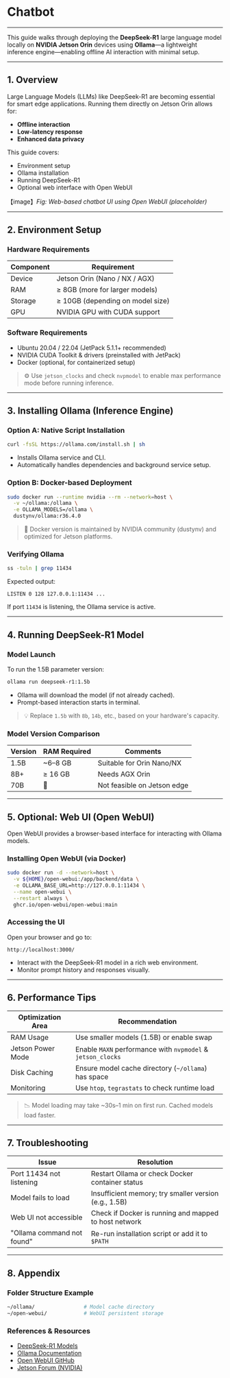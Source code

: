 # Chatbot

---

This guide walks through deploying the **DeepSeek-R1** large language model locally on **NVIDIA Jetson Orin** devices using **Ollama**—a lightweight inference engine—enabling offline AI interaction with minimal setup.

---

## 1. Overview

Large Language Models (LLMs) like DeepSeek-R1 are becoming essential for smart edge applications. Running them directly on Jetson Orin allows for:

- **Offline interaction**  
- **Low-latency response**  
- **Enhanced data privacy**

This guide covers:

- Environment setup  
- Ollama installation  
- Running DeepSeek-R1  
- Optional web interface with Open WebUI  

【image】*Fig: Web-based chatbot UI using Open WebUI (placeholder)*

---

## 2. Environment Setup

### Hardware Requirements

| Component | Requirement                      |
| --------- | -------------------------------- |
| Device    | Jetson Orin (Nano / NX / AGX)    |
| RAM       | ≥ 8GB (more for larger models)   |
| Storage   | ≥ 10GB (depending on model size) |
| GPU       | NVIDIA GPU with CUDA support     |

### Software Requirements

- Ubuntu 20.04 / 22.04 (JetPack 5.1.1+ recommended)
- NVIDIA CUDA Toolkit & drivers (preinstalled with JetPack)
- Docker (optional, for containerized setup)

> ⚙️ Use `jetson_clocks` and check `nvpmodel` to enable max performance mode before running inference.

---

## 3. Installing Ollama (Inference Engine)

### Option A: Native Script Installation

```bash
curl -fsSL https://ollama.com/install.sh | sh
```

- Installs Ollama service and CLI.
- Automatically handles dependencies and background service setup.

### Option B: Docker-based Deployment

```bash
sudo docker run --runtime nvidia --rm --network=host \
  -v ~/ollama:/ollama \
  -e OLLAMA_MODELS=/ollama \
  dustynv/ollama:r36.4.0
```

> 🧩 Docker version is maintained by NVIDIA community (dustynv) and optimized for Jetson platforms.

### Verifying Ollama

```bash
ss -tuln | grep 11434
```

Expected output:

```
LISTEN 0 128 127.0.0.1:11434 ...
```

If port `11434` is listening, the Ollama service is active.

---

## 4. Running DeepSeek-R1 Model

### Model Launch

To run the 1.5B parameter version:

```bash
ollama run deepseek-r1:1.5b
```

- Ollama will download the model (if not already cached).
- Prompt-based interaction starts in terminal.

> 💡 Replace `1.5b` with `8b`, `14b`, etc., based on your hardware's capacity.

### Model Version Comparison

| Version | RAM Required | Comments                    |
| ------- | ------------ | --------------------------- |
| 1.5B    | ~6–8 GB      | Suitable for Orin Nano/NX   |
| 8B+     | ≥ 16 GB      | Needs AGX Orin              |
| 70B     | 🚫           | Not feasible on Jetson edge |

---

## 5. Optional: Web UI (Open WebUI)

Open WebUI provides a browser-based interface for interacting with Ollama models.

### Installing Open WebUI (via Docker)

```bash
sudo docker run -d --network=host \
  -v ${HOME}/open-webui:/app/backend/data \
  -e OLLAMA_BASE_URL=http://127.0.0.1:11434 \
  --name open-webui \
  --restart always \
  ghcr.io/open-webui/open-webui:main
```

### Accessing the UI

Open your browser and go to:

```text
http://localhost:3000/
```

- Interact with the DeepSeek-R1 model in a rich web environment.
- Monitor prompt history and responses visually.

---

## 6. Performance Tips

| Optimization Area | Recommendation                                              |
| ----------------- | ----------------------------------------------------------- |
| RAM Usage         | Use smaller models (1.5B) or enable swap                    |
| Jetson Power Mode | Enable `MAXN` performance with `nvpmodel` & `jetson_clocks` |
| Disk Caching      | Ensure model cache directory (`~/ollama`) has space         |
| Monitoring        | Use `htop`, `tegrastats` to check runtime load              |

> 📉 Model loading may take ~30s–1 min on first run. Cached models load faster.

---

## 7. Troubleshooting

| Issue                      | Resolution                                            |
| -------------------------- | ----------------------------------------------------- |
| Port 11434 not listening   | Restart Ollama or check Docker container status       |
| Model fails to load        | Insufficient memory; try smaller version (e.g., 1.5B) |
| Web UI not accessible      | Check if Docker is running and mapped to host network |
| "Ollama command not found" | Re-run installation script or add it to `$PATH`       |

---

## 8. Appendix

### Folder Structure Example

```bash
~/ollama/                # Model cache directory
~/open-webui/            # WebUI persistent storage
```

### References & Resources

- [DeepSeek-R1 Models](https://huggingface.co/deepseek-ai)
- [Ollama Documentation](https://ollama.com/)
- [Open WebUI GitHub](https://github.com/open-webui/open-webui)
- [Jetson Forum (NVIDIA)](https://forums.developer.nvidia.com/)
